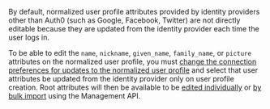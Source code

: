 By default, normalized user profile attributes provided by identity providers other than Auth0 (such as Google, Facebook, Twitter) are not directly editable because they are updated from the identity provider each time the user logs in.

To be able to edit the `name`, `nickname`, `given_name`, `family_name`, or `picture` attributes on the normalized user profile, you must [change the connection preferences for updates to the normalized user profile](/dashboard/guides/connections/update-connection-user-root-attributes) and select that user attributes  be updated from the identity provider only on user profile creation. Root attributes will then be available to be [edited individually](/api/management/guides/users/update-root-attributes-users) or [by bulk import](/api/management/guides/users/set-root-attributes-user-import) using the Management API.
